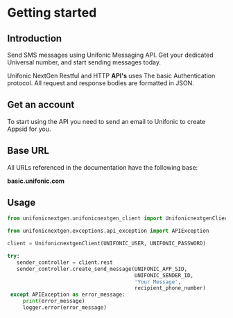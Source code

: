 # Getting started

## Introduction

Send SMS messages using Unifonic Messaging API. Get your dedicated Universal number, and start sending messages today.

Unifonic NextGen Restful and HTTP **API's** uses The basic Authentication protocol. All request and response bodies are formatted in JSON.


## Get an account
To start using  the API you need to send an email to Unifonic to create Appsid for you.

## Base URL
All URLs referenced in the documentation have the following base:

**basic.unifonic.com**

## Usage

```python
from unifonicnextgen.unifonicnextgen_client import UnifonicnextgenClient

from unifonicnextgen.exceptions.api_exception import APIException

client = UnifonicnextgenClient(UNIFONIC_USER, UNIFONIC_PASSWORD)

try:
   sender_controller = client.rest
   sender_controller.create_send_message(UNIFONIC_APP_SID,
                                         UNIFONIC_SENDER_ID,
                                         'Your Message',
                                         recipient_phone_number)                              
 except APIException as error_message:
     print(error_message)
     logger.error(error_message)
```
